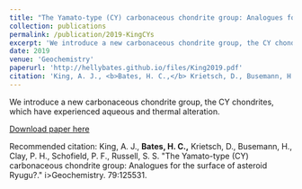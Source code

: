 ```yaml
---
title: "The Yamato-type (CY) carbonaceous chondrite group: Analogues for the surface of asteroid Ryugu?"
collection: publications
permalink: /publication/2019-KingCYs
excerpt: 'We introduce a new carbonaceous chondrite group, the CY chondrites, which have experienced aqueous and thermal alteration.'
date: 2019
venue: 'Geochemistry'
paperurl: 'http://hellybates.github.io/files/King2019.pdf'
citation: 'King, A. J., <b>Bates, H. C.,</b> Krietsch, D., Busemann, H., Clay, P. H., Schofield, P. F., Russell, S. S. &amp;quot;The Yamato-type (CY) carbonaceous chondrite group: Analogues for the surface of asteroid Ryugu?.&amp;quot; i>Geochemistry</i>. 79:125531.'
---
```

We introduce a new carbonaceous chondrite group, the CY chondrites, which have experienced aqueous and thermal alteration.

[Download paper here](http://hellybates.github.io/files/King2019.pdf)

Recommended citation: King, A. J., <b>Bates, H. C.,</b> Krietsch, D., Busemann, H., Clay, P. H., Schofield, P. F., Russell, S. S. &quot;The Yamato-type (CY) carbonaceous chondrite group: Analogues for the surface of asteroid Ryugu?.&quot; i>Geochemistry</i>. 79:125531.